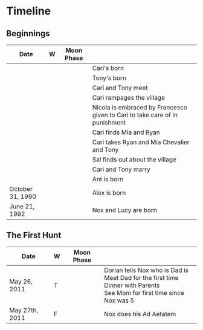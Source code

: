 # Timeline

## Beginnings 
| Date | W | Moon Phase | |
|------|---|------------|-|
|      |   |            | Cari's born |
| | | | Tony's born |
| | | | Cari and Tony meet|
| | | | Cari rampages the village |
| | | | Nicola is embraced by Francesco given to Cari to take care of in punishment |
| | | | Cari finds Mia and Ryan |
| | | | Cari takes Ryan and Mia Chevalier and Tony |
| | | | Sal finds out about the village |
| | | | Cari and Tony marry |
| | | | Ant is born | 
| October 31, 1990 | | | Alex is born |
| June 21, 1992 | | | Nox and Lucy are born |

## The First Hunt
| Date | W | Moon Phase | |
|------|---|------------|-|
| May 26, 2011 | T | | Dorian tells Nox who is Dad is<br/>Meet Dad for the first time<br/>Dinner with Parents<br/>See Mom for first time since Nox was 5 |
| May 27th, 2011 | F | | Nox does his Ad Aetatem |
